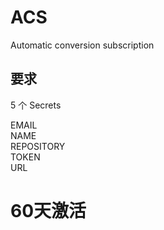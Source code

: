 # ACS
Automatic conversion subscription
## 要求
5 个 Secrets  
  
EMAIL   
NAME  
REPOSITORY  
TOKEN  
URL  

# 60天激活
